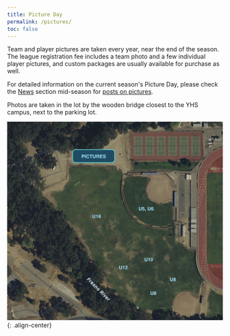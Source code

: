 ```yaml
---
title: Picture Day
permalink: /pictures/
toc: false
---
```


Team and player pictures are taken every year, near the end of
the season. The league registration fee includes a team photo
and a few individual player pictures, and custom packages are
usually available for purchase as well.

For detailed information on the current season's Picture Day,
please check the [News](/news/) section mid-season for
[posts on pictures](/tags/#pictures).

Photos are taken in the lot by the wooden bridge closest to the
YHS campus, next to the parking lot.

![Pictures](/files/picture-day.jpg)
{: .align-center}
